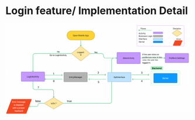 # Login feature/ Implementation Detail 

![Image. Illustrates the flow of the login process.](../images/login_flow.png)